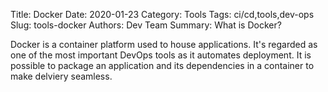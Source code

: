 Title: Docker
Date: 2020-01-23
Category: Tools
Tags: ci/cd,tools,dev-ops
Slug: tools-docker
Authors: Dev Team
Summary: What is Docker?

Docker is a container platform used to house applications. It's regarded as one of the most important DevOps tools as it automates deployment. It is possible to package an application and its dependencies in a container to make delviery seamless.